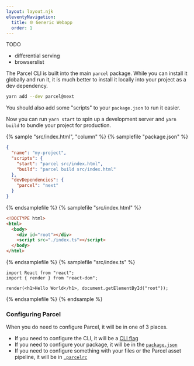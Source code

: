 ```yaml
---
layout: layout.njk
eleventyNavigation:
  title: 🌐 Generic Webapp
  order: 1
---
```


TODO

- differential serving
- browserslist

The Parcel CLI is built into the main `parcel` package. While you can install
it globally and run it, it is much better to install it locally into your
project as a dev dependency.

```bash
yarn add --dev parcel@next
```

You should also add some "scripts" to your `package.json` to run it easier.

Now you can run `yarn start` to spin up a development server and `yarn build` to bundle your project for production.

{% sample "src/index.html", "column" %}
{% samplefile "package.json" %}

```json
{
  "name": "my-project",
  "scripts": {
    "start": "parcel src/index.html",
    "build": "parcel build src/index.html"
  },
  "devDependencies": {
    "parcel": "next"
  }
}
```

{% endsamplefile %}
{% samplefile "src/index.html" %}

```html
<!DOCTYPE html>
<html>
  <body>
    <div id="root"></div>
    <script src="./index.ts"></script>
  </body>
</html>
```

{% endsamplefile %}
{% samplefile "src/index.ts" %}

```tsx
import React from "react";
import { render } from "react-dom";

render(<h1>Hello World</h1>, document.getElementById("root"));
```

{% endsamplefile %}
{% endsample %}

### Configuring Parcel

When you do need to configure Parcel, it will be in one of 3 places.

- If you need to configure the CLI, it will be a [CLI flag](cli/)
- If you need to configure your package, it will be in the [`package.json`](configuraiton/)
- If you need to configure something with your files or the Parcel asset
  pipeline, it will be in [`.parcelrc`](plugin-config/)
